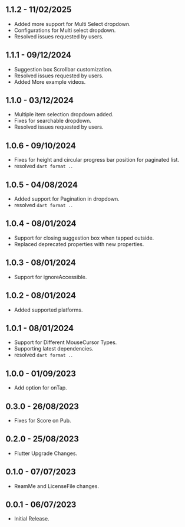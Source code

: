## 1.1.2 - 11/02/2025
- Added more support for Multi Select dropdown.
- Configurations for Multi select dropdown.
- Resolved issues requested by users.

## 1.1.1 - 09/12/2024
- Suggestion box Scrollbar customization.
- Resolved issues requested by users.
- Added More example videos.

## 1.1.0 - 03/12/2024
- Multiple item selection dropdown added.
- Fixes for searchable dropdown.
- Resolved issues requested by users.

## 1.0.6 - 09/10/2024

- Fixes for height and circular progress bar position for paginated list.
- resolved `dart format .`.

## 1.0.5 - 04/08/2024

- Added support for Pagination in dropdown.
- resolved `dart format .`.

## 1.0.4 - 08/01/2024

- Support for closing suggestion box when tapped outside.
- Replaced deprecated properties with new properties.

## 1.0.3 - 08/01/2024

- Support for ignoreAccessible.

## 1.0.2 - 08/01/2024

- Added supported platforms.

## 1.0.1 - 08/01/2024

- Support for Different MouseCursor Types.
- Supporting latest dependencies.
- resolved `dart format .`.

## 1.0.0 - 01/09/2023

- Add option for onTap.

## 0.3.0 - 26/08/2023

- Fixes for Score on Pub.

## 0.2.0 - 25/08/2023

- Flutter Upgrade Changes.

## 0.1.0 - 07/07/2023

- ReamMe and LicenseFile changes.
## 0.0.1 - 06/07/2023

- Initial Release.
